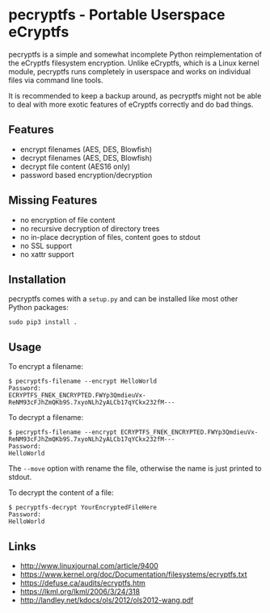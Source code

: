 pecryptfs - Portable Userspace eCryptfs
=======================================

pecryptfs is a simple and somewhat incomplete Python reimplementation
of the eCryptfs filesystem encryption. Unlike eCryptfs, which is a
Linux kernel module, pecryptfs runs completely in userspace and works
on individual files via command line tools.

It is recommended to keep a backup around, as pecryptfs might not be
able to deal with more exotic features of eCryptfs correctly and do
bad things.


Features
--------

* encrypt filenames (AES, DES, Blowfish)
* decrypt filenames (AES, DES, Blowfish)
* decrypt file content (AES16 only)
* password based encryption/decryption


Missing Features
----------------

* no encryption of file content
* no recursive decryption of directory trees
* no in-place decryption of files, content goes to stdout
* no SSL support
* no xattr support


Installation
------------

pecryptfs comes with a `setup.py` and can be installed like most other
Python packages:

	sudo pip3 install .


Usage
-----

To encrypt a filename:

    $ pecryptfs-filename --encrypt HelloWorld
    Password:
    ECRYPTFS_FNEK_ENCRYPTED.FWYp3QmdieuVx-ReNM93cFJhZmQKb9S.7xyoNLh2yALCb17qYCkx232fM---

To decrypt a filename:

    $ pecryptfs-filename --encrypt ECRYPTFS_FNEK_ENCRYPTED.FWYp3QmdieuVx-ReNM93cFJhZmQKb9S.7xyoNLh2yALCb17qYCkx232fM---
    Password:
    HelloWorld

The `--move` option with rename the file, otherwise the name is just printed to stdout.

To decrypt the content of a file:

    $ pecryptfs-decrypt YourEncryptedFileHere
    Password:
    HelloWorld


Links
-----

* http://www.linuxjournal.com/article/9400
* https://www.kernel.org/doc/Documentation/filesystems/ecryptfs.txt
* https://defuse.ca/audits/ecryptfs.htm
* https://lkml.org/lkml/2006/3/24/318
* http://landley.net/kdocs/ols/2012/ols2012-wang.pdf
